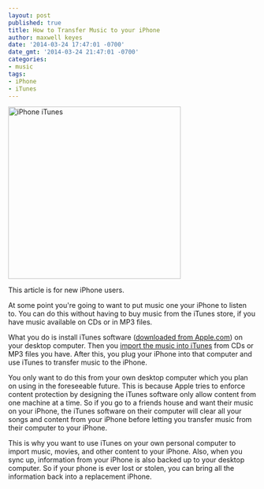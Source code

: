 ```yaml
---
layout: post
published: true
title: How to Transfer Music to your iPhone
author: maxwell keyes
date: '2014-03-24 17:47:01 -0700'
date_gmt: '2014-03-24 21:47:01 -0700'
categories:
- music
tags:
- iPhone
- iTunes
---
```


<img src="{{site.assets.url_prefix}}/assets/images/posts/iphone-itunes.png" width="350" alt="iPhone iTunes" title="iPhone iTunes">

This article is for new iPhone users.

At some point you're going to want to put music one your iPhone to listen to. You can do this without having to buy
music from the iTunes store, if you have music available on CDs or in MP3 files.

What you do is install iTunes software ([downloaded from Apple.com](https://www.apple.com/itunes/download/)) on your
desktop computer. Then you [import the music into iTunes](http://support.apple.com/kb/ht1473) from CDs or MP3 files
you have. After this, you plug your iPhone into that computer and use iTunes to transfer music to the iPhone.

You only want to do this from your own desktop computer which you plan on using in the foreseeable future. This is
because Apple tries to enforce content protection by designing the iTunes software only allow content from one machine
at a time. So if you go to a friends house and want their music on your iPhone, the iTunes software on their computer
will clear all your songs and content from your iPhone before letting you transfer music from their computer to your
iPhone.

This is why you want to use iTunes on your own personal computer to import music, movies, and other content to your
iPhone. Also, when you sync up, information from your iPhone is also backed up to your desktop computer. So if your
phone is ever lost or stolen, you can bring all the information back into a replacement iPhone.
